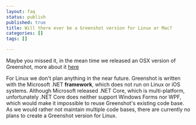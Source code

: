 ```yaml
---
layout: faq
status: publish
published: true
title: Will there ever be a Greenshot version for Linux or Mac?
categories: []
tags: []

---
```


Maybe you missed it, in the mean time we released an OSX version of Greenshot, more about it [here](/2017/01/10/mac-os-launch/)

For Linux we don't plan anything in the near future. Greenshot is written with the Microsoft .NET **framework**, which does not run on Linux or iOS systems.
Although Microsoft released .NET Core, which is multi-platform, unfortunately .NET Core does neither support Windows Forms nor WPF, which would make it impossible to reuse Greenshot's existing code base.
As we would rather not maintain multiple code bases, there are currently no plans to create a Greenshot version for Linux.
